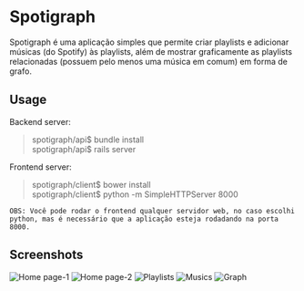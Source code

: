 # Spotigraph 
Spotigraph é uma aplicação simples que permite criar playlists e adicionar músicas (do Spotify) às playlists, além de mostrar graficamente as playlists relacionadas (possuem pelo menos uma música em comum) em forma de grafo.

## Usage
Backend server:

> spotigraph/api$ bundle install  
> spotigraph/api$ rails server 

Frontend server:

> spotigraph/client$ bower install  
> spotigraph/client$ python -m SimpleHTTPServer 8000  

```OBS: Você pode rodar o frontend qualquer servidor web, no caso escolhi python, mas é necessário que a aplicação esteja rodadando na porta 8000.``` 


## Screenshots

![Home page-1](https://github.com/danielrcoura/spotigraph/blob/master/screenshots/spotigraph-home-1.png)
![Home page-2](https://github.com/danielrcoura/spotigraph/blob/master/screenshots/spotigraph-home-3.png)
![Playlists](https://github.com/danielrcoura/spotigraph/blob/master/screenshots/create-playlist.png)
![Musics](https://github.com/danielrcoura/spotigraph/blob/master/screenshots/playlist-detail.png)
![Graph](https://github.com/danielrcoura/spotigraph/blob/master/screenshots/playlists-graph.png)
